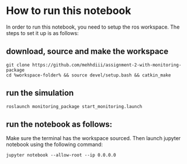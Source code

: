# How to run this notebook

In order to run this notebook, you need to setup the ros workspace. The steps to set it up is as follows: 

## download, source and make the workspace
```
git clone https://github.com/mehhdiii/assignment-2-with-monitoring-package
cd %workspace-folder% && source devel/setup.bash && catkin_make
```

## run the simulation

`roslaunch monitoring_package start_monitoring.launch`

## run the notebook as follows: 

Make sure the terminal has the workspace sourced. Then launch jupyter notebook using the following command: 

`jupyter notebook --allow-root --ip 0.0.0.0`
